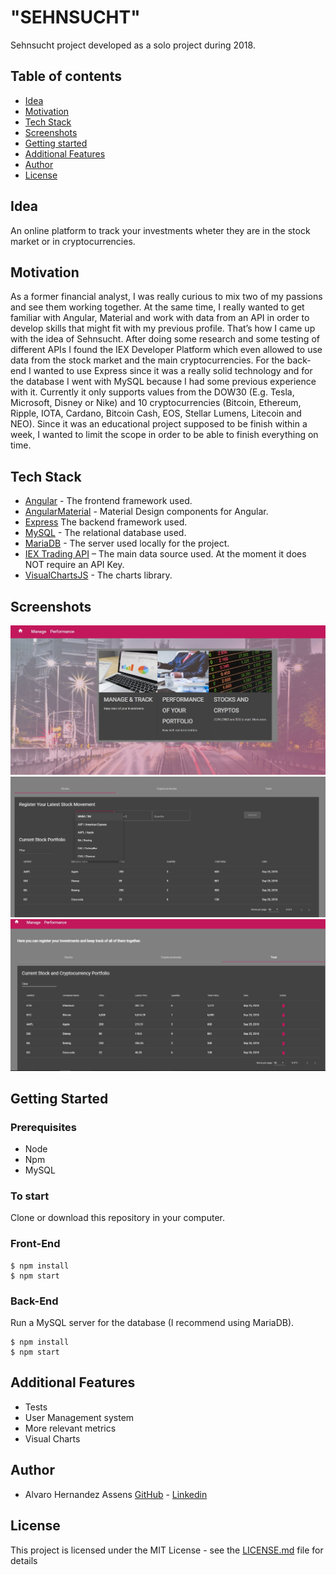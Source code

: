 # "SEHNSUCHT"
Sehnsucht project developed as a solo project during 2018.

## Table of contents
* [Idea](#idea)
* [Motivation](#motivation)
* [Tech Stack](#tech-stack)
* [Screenshots](#screenshots)
* [Getting started](#getting-started)
* [Additional Features](#additional-features)
* [Author](#author)
* [License](#license)

## Idea
An online platform to track your investments wheter they are in the stock market or in cryptocurrencies.

## Motivation
As a former financial analyst, I was really curious to mix two of my passions and see them working together. At the same time, I really wanted to get familiar with Angular, Material and work with data from an API in order to develop skills that might fit with my previous profile.
That’s how I came up with the idea of Sehnsucht.  After doing some research and some testing of different APIs I found the IEX Developer Platform which even allowed to use data from the stock market and the main cryptocurrencies.
For the back-end I wanted to use Express since it was a really solid technology and for the database I went with MySQL because I had some previous experience with it.
Currently it only supports values from the DOW30 (E.g. Tesla, Microsoft, Disney or Nike) and 10 cryptocurrencies (Bitcoin, Ethereum, Ripple, IOTA, Cardano, Bitcoin Cash, EOS, Stellar Lumens, Litecoin and NEO).
Since it was an educational project supposed to be finish within a week, I wanted to  limit the scope in order to be able to finish everything on time.

## Tech Stack
* [Angular]( https://angular.io/) - The frontend framework used.
* [AngularMaterial]( https://material.angular.io/) - Material Design components for Angular.
* [Express](https://expressjs.com/) The backend framework used.
* [MySQL](https://www.mysql.com/) - The relational database used.
* [MariaDB](https://mariadb.org/) - The server used locally for the project.
* [IEX Trading API](https://iextrading.com/) – The main data source used. At the moment it does NOT require an API Key.
* [VisualChartsJS](https://www.visualchart.com/inicio/) - The charts library.

## Screenshots
![landing page](https://github.com/alvaroha1/sehnsucht/blob/master/assets/screenshot1.JPG)
![adding stocks to our portfolio](https://github.com/alvaroha1/sehnsucht/blob/master/assets/screenshot2.JPG)
![reviewing our current investments](https://github.com/alvaroha1/sehnsucht/blob/master/assets/screenshot3.JPG)

## Getting Started
### Prerequisites
* Node
* Npm
* MySQL 

### To start
Clone or download this repository in your computer.

### Front-End
```
$ npm install
$ npm start
```
### Back-End
Run a MySQL server for the database (I recommend using MariaDB).
```
$ npm install
$ npm start
```

## Additional Features
* Tests
* User Management system
* More relevant metrics
* Visual Charts 

## Author
* Alvaro Hernandez Assens [GitHub](https://github.com/alvaroha1) - [Linkedin](https://www.linkedin.com/in/alvaroha/)

## License
This project is licensed under the MIT License - see the [LICENSE.md](https://github.com/marcoantonioghiani01/xest-client/blob/master/LICENSE) file for details
